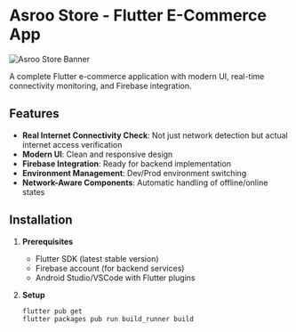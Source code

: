 # Asroo Store - Flutter E-Commerce App

![Asroo Store Banner](assets/images/app_banner.png)

A complete Flutter e-commerce application with modern UI, real-time connectivity monitoring, and Firebase integration.

## Features

- **Real Internet Connectivity Check**: Not just network detection but actual internet access verification
- **Modern UI**: Clean and responsive design
- **Firebase Integration**: Ready for backend implementation
- **Environment Management**: Dev/Prod environment switching
- **Network-Aware Components**: Automatic handling of offline/online states

## Installation

1. **Prerequisites**
   - Flutter SDK (latest stable version)
   - Firebase account (for backend services)
   - Android Studio/VSCode with Flutter plugins

2. **Setup**
   ```bash
   flutter pub get
   flutter packages pub run build_runner build